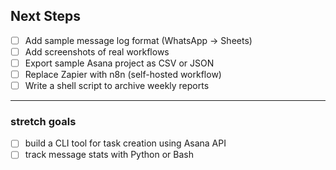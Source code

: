 ## Next Steps

- [ ] Add sample message log format (WhatsApp → Sheets)
- [ ] Add screenshots of real workflows
- [ ] Export sample Asana project as CSV or JSON
- [ ] Replace Zapier with n8n (self-hosted workflow)
- [ ] Write a shell script to archive weekly reports

---

### stretch goals

- [ ] build a CLI tool for task creation using Asana API
- [ ] track message stats with Python or Bash
